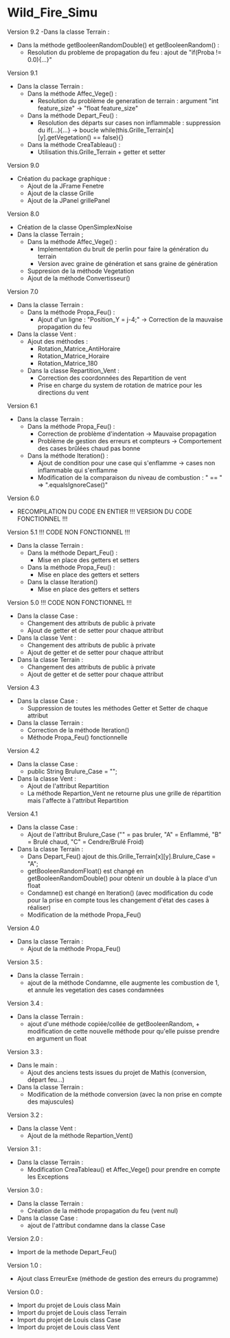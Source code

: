 # Wild_Fire_Simu

Version 9.2
-Dans la classe Terrain :
   - Dans la méthode getBooleenRandomDouble() et getBooleenRandom() :
        - Resolution du probleme de propagation du feu : ajout de "if(Proba != 0.0){...}" 

Version 9.1
- Dans la classe Terrain : 
   - Dans la méthode Affec_Vege() :
        - Resolution du problème de generation de terrain : argument "int feature_size" -> "float feature_size"
   - Dans la méthode Depart_Feu() :
        - Resolution des départs sur cases non inflammable : suppression du if(...){...} -> boucle while(this.Grille_Terrain[x][y].getVegetation() == false){}
   - Dans la méthode CreaTableau() :
        - Utilisation this.Grille_Terrain + getter et setter  

Version 9.0
- Création du package graphique :	
   - Ajout de la JFrame Fenetre
   - Ajout de la classe Grille
   - Ajout de la JPanel grillePanel

Version 8.0
- Création de la classe OpenSimplexNoise
- Dans la classe Terrain ;
    - Dans la méthode Affec_Vege() :
        - Implementation du bruit de perlin pour faire la génération du terrain
        - Version avec graine de génération et sans graine de génération
    - Suppresion de la méthode Vegetation
    - Ajout de la méthode Convertisseur()

Version 7.0
- Dans la classe Terrain :
    - Dans la méthode Propa_Feu() : 
        - Ajout d'un ligne : "Position_Y = j-4;" -> Correction de la mauvaise propagation du feu
- Dans la classe Vent : 
    - Ajout des méthodes :
        - Rotation_Matrice_AntiHoraire
        - Rotation_Matrice_Horaire
        - Rotation_Matrice_180
    - Dans la classe Repartition_Vent :
        - Correction des coordonnées des Repartition de vent 
        - Prise en charge du system de rotation de matrice pour les directions du vent

Version 6.1
- Dans la classe Terrain :
    - Dans la méthode Propa_Feu()  :
        - Correction de problème d'indentation -> Mauvaise propagation
        - Problème de gestion des erreurs et compteurs -> Comportement des cases brûlées chaud pas bonne
    - Dans la méthode Iteration() :
        - Ajout de condition pour une case qui s'enflamme -> cases non inflammable qui s'enflamme  
        - Modification de la comparaison du niveau de combustion : " == " => ".equalsIgnoreCase()"
	

Version 6.0
- RECOMPILATION DU CODE EN ENTIER 
!!! VERSION DU CODE FONCTIONNEL !!!

Version 5.1
!!! CODE NON FONCTIONNEL !!!
- Dans la classe Terrain :
    - Dans la méthode Depart_Feu() :
        - Mise en place des getters et setters
    - Dans la méthode Propa_Feu() :
        - Mise en place des getters et setters
    - Dans la classe Iteration()
        - Mise en place des getters et setters

Version 5.0
!!! CODE NON FONCTIONNEL !!!
- Dans la classe Case : 
    - Changement des attributs de public à private
    - Ajout de getter et de setter pour chaque attribut
- Dans la classe Vent : 
    - Changement des attributs de public à private
    - Ajout de getter et de setter pour chaque attribut
- Dans la classe Terrain :
    - Changement des attributs de public à private
    - Ajout de getter et de setter pour chaque attribut

Version 4.3
- Dans la classe Case :
    - Suppression de toutes les méthodes Getter et Setter de chaque attribut
- Dans la classe Terrain :
    - Correction de la méthode Iteration()
    - Méthode Propa_Feu() fonctionnelle

Version 4.2
- Dans la classe Case :
    - public String Brulure_Case = "";
- Dans la classe Vent :
    - Ajout de l'attribut Repartition
    - La méthode Repartion_Vent ne retourne plus une grille de répartition mais l'affecte à l'attribut Repartition

Version 4.1
- Dans la classe Case :
    - Ajout de l'attribut Brulure_Case ("" = pas bruler, "A" = Enflammé, "B" = Brulé chaud, "C" = Cendre/Brulé Froid)
- Dans la classe Terrain :
    - Dans Depart_Feu() ajout de this.Grille_Terrain[x][y].Brulure_Case = "A";
    - getBooleenRandomFloat() est changé en getBooleenRandomDouble() pour obtenir un double à la place d'un float
    - Condamne() est changé en Iteration() (avec modification du code pour la prise en compte tous les changement d'état des cases à réaliser)
    - Modification de la méthode Propa_Feu()

Version 4.0
- Dans la classe Terrain :
    - Ajout de la méthode Propa_Feu()

 Version 3.5 :
 - Dans la classe Terrain :
    - ajout de la méthode Condamne, elle augmente les combustion de 1, et annule les vegetation des cases condamnées
   
 Version 3.4 :
 - Dans la classe Terrain :
    - ajout d'une méthode copiée/collée de getBooleenRandom, + modification de cette nouvelle méthode pour qu'elle puisse prendre en argument un float 

Version 3.3 :
- Dans le main :
    - Ajout des anciens tests issues du projet de Mathis (conversion, départ feu...)
- Dans la classe Terrain : 
    - Modification de la méthode conversion (avec la non prise en compte des majuscules)  
 
Version 3.2 :
- Dans la classe Vent :
    - Ajout de la méthode Repartion_Vent()

Version 3.1 :
- Dans la classe Terrain :
    - Modification CreaTableau() et Affec_Vege() pour prendre en compte les Exceptions

Version 3.0 :
- Dans la classe Terrain :
    - Création de la méthode propagation du feu (vent nul)
- Dans la classe Case :
    - ajout de l'attribut condamne dans la classe Case
  
Version 2.0 :
- Import de la methode Depart_Feu()

Version 1.0 :
- Ajout class ErreurExe (méthode de gestion des erreurs du programme)

Version 0.0 :
- Import du projet de Louis class Main
- Import du projet de Louis class Terrain
- Import du projet de Louis class Case
- Import du projet de Louis class Vent
